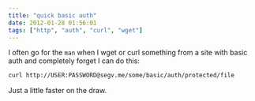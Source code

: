 ```yaml
---
title: "quick basic auth"
date: 2012-01-28 01:56:01
tags: ["http", "auth", "curl", "wget"]
---
```


I often go for the `man` when I wget or curl something from a site with basic
auth and completely forget I can do this:

```bash
curl http://USER:PASSWORD@segv.me/some/basic/auth/protected/file
```

Just a little faster on the draw.
